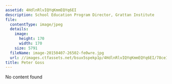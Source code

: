 ```yaml
---
assetid: 4HdlnRlvIQYqKmmEQYq6EI
description: School Education Program Director, Grattan Institute
file:
  contentType: image/jpeg
  details:
    image:
      height: 170
      width: 170
    size: 5791
  fileName: image-20150407-26502-fe0wre.jpg
  url: //images.ctfassets.net/bsux5spekp1p/4HdlnRlvIQYqKmmEQYq6EI/78ce11ae7d2dc50b0c0291c2472bc46a/image-20150407-26502-fe0wre.jpg
title: Peter Goss
---
```

No content found